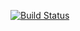 [![Build Status](https://dev.azure.com/building-azure/YAML%20Workshop/_apis/build/status/liamfoneill.azuredevops-yaml-labs?branchName=main)](https://dev.azure.com/building-azure/YAML%20Workshop/_build/latest?definitionId=3&branchName=main)